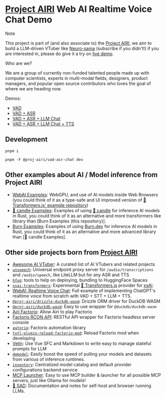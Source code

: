 # [Project AIRI](https://github.com/moeru-ai/airi) Web AI Realtime Voice Chat Demo

> [!NOTE]
>
> This project is part of (and also associate to) the [Project AIRI](https://github.com/moeru-ai/airi), we aim to build a LLM-driven VTuber like [Neuro-sama](https://www.youtube.com/@Neurosama) (subscribe if you didn't!) if you are interested in, please do give it a try on [live demo](https://airi.moeru.ai).
>
> Who are we?
>
> We are a group of currently non-funded talented people made up with computer scientists, experts in multi-modal fields, designers, product managers, and popular open source contributors who loves the goal of where we are heading now.

Demos:

- [VAD](https://proj-airi-apps-vad.netlify.app)
- [VAD + ASR](https://proj-airi-apps-vad-asr.netlify.app)
- [VAD + ASR + LLM Chat](https://proj-airi-apps-vad-asr-chat.netlify.app)
- [VAD + ASR + LLM Chat + TTS](https://proj-airi-apps-vad-asr-chat-tts.netlify.app)

## Development

```shell
pnpm i
```

```shell
pnpm -F @proj-airi/vad-asr-chat dev
```

## Other examples about AI / Model inference from Project AIRI

- [WebAI Examples](https://github.com/proj-airi/webai-examples): WebGPU, and use of AI models inside Web Browsers (you could think of it as a type-safe and UI improved version of [🤗 Transformers.js' example repository](https://github.com/huggingface/transformers.js-examples))
- [🤗 candle Examples](https://github.com/proj-airi/candle-examples): Examples of using [🤗 candle](https://github.com/huggingface/candle) for inference AI models in Rust, you could think of it as an alternative and more transformers like library than [Burn Examples (this repository)].
- [Burn Examples](https://github.com/proj-airi/burn-examples): Examples of using [Burn.dev](https://burn.dev) for inference AI models in Rust, you could think of it as an alternative and more advanced library than [🤗 candle Examples].

## Other side projects born from [Project AIRI](https://github.com/moeru-ai/airi)

- [Awesome AI VTuber](https://github.com/proj-airi/awesome-ai-vtuber): A curated list of AI VTubers and related projects
- [`unspeech`](https://github.com/moeru-ai/unspeech): Universal endpoint proxy server for `/audio/transcriptions` and `/audio/speech`, like LiteLLM but for any ASR and TTS
- [`hfup`](https://github.com/moeru-ai/hfup): tools to help on deploying, bundling to HuggingFace Spaces
- [`xsai-transformers`](https://github.com/moeru-ai/xsai-transformers): Experimental [🤗 Transformers.js](https://github.com/huggingface/transformers.js) provider for [xsAI](https://github.com/moeru-ai/xsai).
- [WebAI: Realtime Voice Chat](https://github.com/proj-airi/webai-realtime-voice-chat): Full example of implementing ChatGPT's realtime voice from scratch with VAD + STT + LLM + TTS.
- [`@proj-airi/drizzle-duckdb-wasm`](https://github.com/moeru-ai/airi/tree/main/packages/drizzle-duckdb-wasm/README.md): Drizzle ORM driver for DuckDB WASM
- [`@proj-airi/duckdb-wasm`](https://github.com/moeru-ai/airi/tree/main/packages/duckdb-wasm/README.md): Easy to use wrapper for `@duckdb/duckdb-wasm`
- [Airi Factorio](https://github.com/moeru-ai/airi-factorio): Allow Airi to play Factorio
- [Factorio RCON API](https://github.com/nekomeowww/factorio-rcon-api): RESTful API wrapper for Factorio headless server console
- [`autorio`](https://github.com/moeru-ai/airi-factorio/tree/main/packages/autorio): Factorio automation library
- [`tstl-plugin-reload-factorio-mod`](https://github.com/moeru-ai/airi-factorio/tree/main/packages/tstl-plugin-reload-factorio-mod): Reload Factorio mod when developing
- [Velin](https://github.com/luoling8192/velin): Use Vue SFC and Markdown to write easy to manage stateful prompts for LLM
- [`demodel`](https://github.com/moeru-ai/demodel): Easily boost the speed of pulling your models and datasets from various of inference runtimes.
- [`inventory`](https://github.com/moeru-ai/inventory): Centralized model catalog and default provider configurations backend service
- [MCP Launcher](https://github.com/moeru-ai/mcp-launcher): Easy to use MCP builder & launcher for all possible MCP servers, just like Ollama for models!
- [🥺 SAD](https://github.com/moeru-ai/sad): Documentation and notes for self-host and browser running LLMs.
